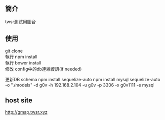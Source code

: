 
## 簡介
twsr測試用圖台

## 使用
git clone    
執行 npm install    
執行 bower install    
修改 config中的db連線資訊(if needed)   

更新DB schema
npm install sequelize-auto
npm install mysql
sequelize-auto -o "./models" -d g0v -h 192.168.2.104 -u g0v -p 3306 -x g0v1111 -e mysql

## host site
http://gmap.twsr.xyz